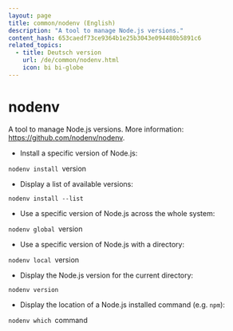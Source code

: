 ```yaml
---
layout: page
title: common/nodenv (English)
description: "A tool to manage Node.js versions."
content_hash: 653caedf73ce9364b1e25b3043e094480b5891c6
related_topics:
  - title: Deutsch version
    url: /de/common/nodenv.html
    icon: bi bi-globe
---
```

# nodenv

A tool to manage Node.js versions.
More information: <https://github.com/nodenv/nodenv>.

- Install a specific version of Node.js:

`nodenv install `<span class="tldr-var badge badge-pill bg-dark-lm bg-white-dm text-white-lm text-dark-dm font-weight-bold">version</span>

- Display a list of available versions:

`nodenv install --list`

- Use a specific version of Node.js across the whole system:

`nodenv global `<span class="tldr-var badge badge-pill bg-dark-lm bg-white-dm text-white-lm text-dark-dm font-weight-bold">version</span>

- Use a specific version of Node.js with a directory:

`nodenv local `<span class="tldr-var badge badge-pill bg-dark-lm bg-white-dm text-white-lm text-dark-dm font-weight-bold">version</span>

- Display the Node.js version for the current directory:

`nodenv version`

- Display the location of a Node.js installed command (e.g. `npm`):

`nodenv which `<span class="tldr-var badge badge-pill bg-dark-lm bg-white-dm text-white-lm text-dark-dm font-weight-bold">command</span>
